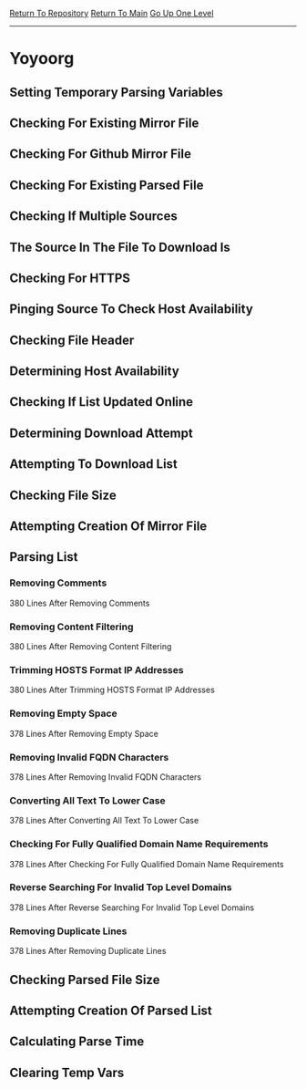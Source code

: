 [Return To Repository](https://github.com/deathbybandaid/piholeparser/)
[Return To Main](https://github.com/deathbybandaid/piholeparser/blob/master/RecentRunLogs/Mainlog.md)
[Go Up One Level](https://github.com/deathbybandaid/piholeparser/blob/master/RecentRunLogs/TopLevelScripts/30-Processing-External-Blacklists.md)
____________________________________
# Yoyoorg
## Setting Temporary Parsing Variables
## Checking For Existing Mirror File
## Checking For Github Mirror File
## Checking For Existing Parsed File
## Checking If Multiple Sources
## The Source In The File To Download Is
## Checking For HTTPS
## Pinging Source To Check Host Availability
## Checking File Header
## Determining Host Availability
## Checking If List Updated Online
## Determining Download Attempt
## Attempting To Download List
## Checking File Size
## Attempting Creation Of Mirror File
## Parsing List
### Removing Comments
380 Lines After Removing Comments
### Removing Content Filtering
380 Lines After Removing Content Filtering
### Trimming HOSTS Format IP Addresses
380 Lines After Trimming HOSTS Format IP Addresses
### Removing Empty Space
378 Lines After Removing Empty Space
### Removing Invalid FQDN Characters
378 Lines After Removing Invalid FQDN Characters
### Converting All Text To Lower Case
378 Lines After Converting All Text To Lower Case
### Checking For Fully Qualified Domain Name Requirements
378 Lines After Checking For Fully Qualified Domain Name Requirements
### Reverse Searching For Invalid Top Level Domains
378 Lines After Reverse Searching For Invalid Top Level Domains
### Removing Duplicate Lines
378 Lines After Removing Duplicate Lines
## Checking Parsed File Size
## Attempting Creation Of Parsed List
## Calculating Parse Time
## Clearing Temp Vars
